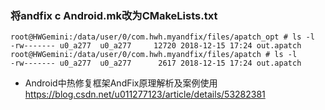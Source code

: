 ### 将andfix c Android.mk改为CMakeLists.txt

```
root@HWGemini:/data/user/0/com.hwh.myandfix/files/apatch_opt # ls -l
-rw------- u0_a277  u0_a277     12720 2018-12-15 17:24 out.apatch
root@HWGemini:/data/user/0/com.hwh.myandfix/files/apatch # ls -l
-rw------- u0_a277  u0_a277      2617 2018-12-15 17:24 out.apatch

```

- Android中热修复框架AndFix原理解析及案例使用 https://blog.csdn.net/u011277123/article/details/53282381